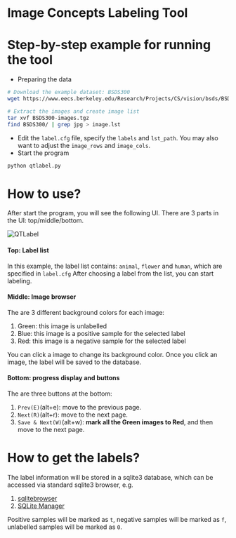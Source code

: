 Image Concepts Labeling Tool
============================

# Step-by-step example for running the tool

- Preparing the data
```bash
# Download the example dataset: BSDS300
wget https://www.eecs.berkeley.edu/Research/Projects/CS/vision/bsds/BSDS300-images.tgz

# Extract the images and create image list
tar xvf BSDS300-images.tgz
find BSDS300/ | grep jpg > image.lst
```
- Edit the `label.cfg` file, specify the `labels` and `lst_path`. You may also want to adjust the `image_rows` and `image_cols`.
- Start the program
```bash
python qtlabel.py
```

# How to use?

After start the program, you will see the following UI.  There are 3 parts in the UI: top/middle/bottom.

![QTLabel](https://raw.githubusercontent.com/wanji/pylabel/master/screenshot.png)


#### Top: Label list

In this example, the label list contains: `animal`, `flower` and `human`, which are specified in `label.cfg`
After choosing a label from the list, you can start labeling.

#### Middle: Image browser

The are 3 different background colors for each image:

1. Green: this image is unlabelled
2. Blue: this image is a positive sample for the selected label
3. Red: this image is a negative sample for the selected label

You can click a image to change its background color. Once you click an image, the label will be saved to the database.

#### Bottom: progress display and buttons

The are three buttons at the bottom:

1. `Prev(E)`(alt+e): move to the previous page.
2. `Next(R)`(alt+r): move to the next page.
3. `Save & Next(W)`(alt+w): **mark all the Green images to Red**, and then move to the next page.

# How to get the labels?

The label information will be stored in a sqlite3 database, which can be accessed via standard sqlite3 browser, e.g.

1. [sqlitebrowser](http://sqlitebrowser.org)
2. [SQLite Manager](https://addons.mozilla.org/En-us/firefox/addon/sqlite-manager)

Positive samples will be marked as `t`, negative samples will be marked as `f`, unlabelled samples will be marked as `0`.
